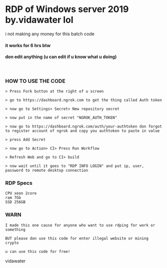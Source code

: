 # RDP of Windows server 2019 by.vidawater lol

i not making any money for this batch code

#### it works for 6 hrs btw


#### don edit anything (u can edit if u know what u doing)

<br>

### HOW TO USE THE CODE
```
> Press Fork button at the right of u screen

> go to https://dashboard.ngrok.com to get the thing called Auth token

> now go to Settings> Secret> New repository secret

> now put in the name of secret "NGROK_AUTH_TOKEN"

> now go to https://dashboard.ngrok.com/auth/your-authtoken don forgot to register account of ngrok and copy you authtoken to paste in value

> press Add Secret

> now go to Action> CI> Press Run Workflow

> Refresh Web and go to CI> build

> now wait until it goes to "RDP INFO LOGIN" and put ip, user, password to remote desktop connection
```

### RDP Specs
```
CPU xeon 2core
ram 7Gb
SSD 256GB
```

### WARN
```
I made this one cause for anyone who want to use rdping for work or something

BUT please don use this code for enter illegal website or mining crypto

u can use this code for free!
```

vidawater
